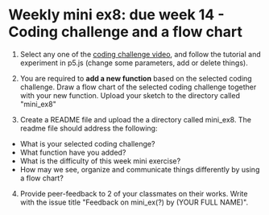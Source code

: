 # Weekly mini ex8: due week 14 - Coding challenge and a flow chart

1) Select any one of the [coding challenge video](https://www.youtube.com/watch?v=17WoOqgXsRM&list=PLRqwX-V7Uu6ZiZxtDDRCi6uhfTH4FilpH), and follow the tutorial and experiment in p5.js (change some parameters, add or delete things). 

2) You are required to **add a new function** based on the selected coding challenge. Draw a flow chart of the selected coding challenge together with your new function. Upload your sketch to the directory called "mini_ex8"

3) Create a README file and upload the a directory called mini_ex8. The readme file should address the following: 
- What is your selected coding challenge?
- What function have you added?
- What is the difficulty of this week mini exercise?  
- How may we see, organize and communicate things differently by using a flow chart?  

4)	Provide peer-feedback to 2 of your classmates on their works. Write with the issue title "Feedback on mini_ex(?) by (YOUR FULL NAME)". 

